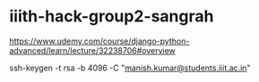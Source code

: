 # iiith-hack-group2-sangrah


https://www.udemy.com/course/django-python-advanced/learn/lecture/32238706#overview

ssh-keygen -t rsa -b 4096 -C "manish.kumar@students.iiit.ac.in"
